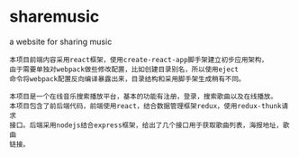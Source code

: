 # sharemusic
a website for sharing music
```
本项目前端内容采用react框架，使用create-react-app脚手架建立初步应用架构，
由于需要单独对webpack做些修改配置，比如创建目录别名，所以使用eject
命令将webpack配置反向编译暴露出来，目录结构和采用脚手架生成稍有不同。
```

```
本项目是一个在线音乐搜索播放平台，基本的功能有注册，登录，搜索歌曲以及在线播放。
本项目包含了前后端代码，前端使用react，结合数据管理框架redux，使用redux-thunk请求
接口。后端采用nodejs结合express框架，给出了几个接口用于获取歌曲列表，海报地址，歌曲
链接。
```



